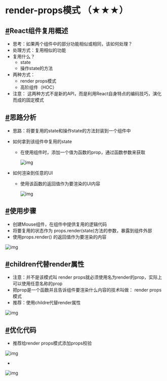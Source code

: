 # render-props模式 （★★★）

## [#](https://kejian.zzhitong.com/md/react/05-render-props模式.html#react组件复用概述)React组件复用概述

- 思考：如果两个组件中的部分功能相似或相同，该如何处理？
- 处理方式：复用相似的功能
- 复用什么？
  - state
  - 操作state的方法
- 两种方式：
  - render props模式
  - 高阶组件（HOC）
- 注意： 这两种方式不是新的API，而是利用React自身特点的编码技巧，演化而成的固定模式

## [#](https://kejian.zzhitong.com/md/react/05-render-props模式.html#思路分析)思路分析

- 思路：将要复用的state和操作state的方法封装到一个组件中

- 如何拿到该组件中复用的state

  - 在使用组件时，添加一个值为函数的prop，通过函数参数来获取

    ![img](https://static.zzhitong.com/lesson-files/react/render-props-01.png)

- 如何渲染到任意的UI

  - 使用该函数的返回值作为要渲染的UI内容

    ![img](https://static.zzhitong.com/lesson-files/react/render-props-02.png)

## [#](https://kejian.zzhitong.com/md/react/05-render-props模式.html#使用步骤)使用步骤

- 创建Mouse组件，在组件中提供复用的逻辑代码
- 将要复用的状态作为 props.render(state)方法的参数，暴露到组件外部
- 使用props.render() 的返回值作为要渲染的内容

![img](https://static.zzhitong.com/lesson-files/react/render-props%E6%A8%A1%E5%BC%8F-01.png)

## [#](https://kejian.zzhitong.com/md/react/05-render-props模式.html#children代替render属性)children代替render属性

- 注意：并不是该模式叫 render props就必须使用名为render的prop，实际上可以使用任意名称的prop
- 把prop是一个函数并且告诉组件要渲染什么内容的技术叫做： render props模式
- 推荐：使用childre代替render属性

![img](https://static.zzhitong.com/lesson-files/react/render-props-children%E6%A8%A1%E5%BC%8F.png)

## [#](https://kejian.zzhitong.com/md/react/05-render-props模式.html#优化代码)优化代码

- 推荐给render props模式添加props校验

![img](https://static.zzhitong.com/lesson-files/react/%E4%BC%98%E5%8C%96-%E6%B7%BB%E5%8A%A0%E6%A0%A1%E9%AA%8C.png)

- 

![img](https://static.zzhitong.com/lesson-files/react/%E4%BC%98%E5%8C%96-%E7%A7%BB%E9%99%A4%E4%BA%8B%E4%BB%B6%E7%BB%91%E5%AE%9A.png)